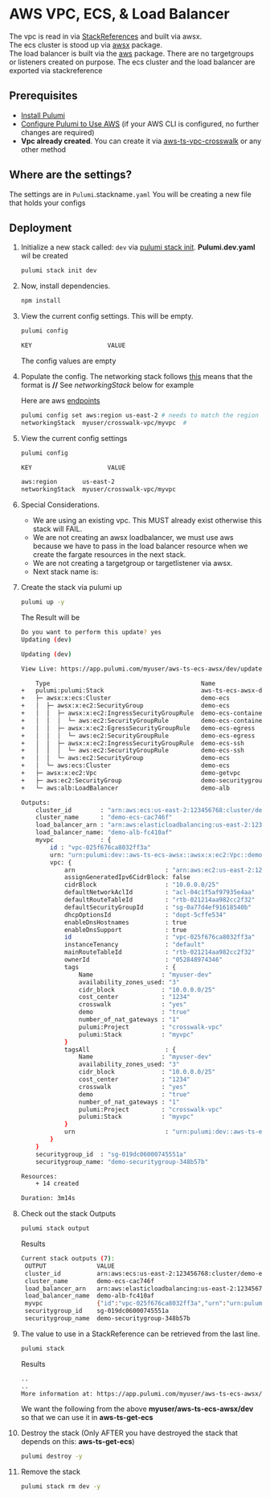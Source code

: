 
# AWS VPC, ECS, & Load Balancer

The vpc is read in via [StackReferences](https://www.pulumi.com/docs/intro/concepts/stack/#stackreferences) and built via awsx.  
The ecs cluster is stood up via [awsx](https://www.pulumi.com/docs/reference/pkg/nodejs/pulumi/awsx/ecs/) package.  
The load balancer is built via the [aws](https://www.pulumi.com/docs/reference/pkg/aws/applicationloadbalancing/) package.  There are no targetgroups or listeners created on purpose.
The ecs cluster and the load balancer are exported via stackreference

## Prerequisites

* [Install Pulumi](https://www.pulumi.com/docs/get-started/install/)
* [Configure Pulumi to Use AWS](https://www.pulumi.com/docs/intro/cloud-providers/aws/setup/) (if your AWS CLI is configured, no further changes are required)
* **Vpc already created**.  You can create it via [aws-ts-vpc-crosswalk](https://github.com/tusharshahrs/pulumi-home/tree/main/aws-ts-vpc-crosswalk) or any other method

## Where are the settings?
 The settings are in `Pulumi`.stackname`.yaml`
 You will be creating a new file that holds your configs

## Deployment

1. Initialize a new stack called: `dev` via [pulumi stack init](https://www.pulumi.com/docs/reference/cli/pulumi_stack_init/).  **Pulumi.dev.yaml** wil be created
      ```bash
      pulumi stack init dev
      ```
1. Now, install dependencies.

   ```bash
   npm install
   ```

1. View the current config settings. This will be empty.
   ```bash
   pulumi config
   ```

   ```bash
   KEY                     VALUE
   ```
   The config values are empty

1. Populate the config.  The networking stack follows [this](https://www.pulumi.com/docs/intro/concepts/stack/#stackreferences)
   means that the format is **<organization>/<project>/<stack>** See *networkingStack* below for example

   Here are aws [endpoints](https://docs.aws.amazon.com/general/latest/gr/rande.html)

    ```bash
    pulumi config set aws:region us-east-2 # needs to match the region where the vpc is stood up.
    networkingStack  myuser/crosswalk-vpc/myvpc  #
    ```

1. View the current config settings
    ```bash
    pulumi config
    ```

    ```bash
    KEY                     VALUE

    aws:region       us-east-2
    networkingStack  myuser/crosswalk-vpc/myvpc
    ```

1. Special Considerations.  
   - We are using an existing vpc.  This MUST already exist otherwise this stack will FAIL.
   - We are not creating an awsx loadbalancer, we must use aws because we have to pass in the load balancer resource when we create the fargate resources in the next stack.
   - We are not creating a targetgroup or targetlistener via awsx.  
   - Next stack name is:  

1. Create the stack via pulumi up
    ```bash
    pulumi up -y
    ```

    The Result will be
    ```bash
    Do you want to perform this update? yes
    Updating (dev)

    Updating (dev)

    View Live: https://app.pulumi.com/myuser/aws-ts-ecs-awsx/dev/updates/22

        Type                                          Name                 Status      
    +   pulumi:pulumi:Stack                           aws-ts-ecs-awsx-dev  created     
    +   ├─ awsx:x:ecs:Cluster                         demo-ecs             created     
    +   │  ├─ awsx:x:ec2:SecurityGroup                demo-ecs             created     
    +   │  │  ├─ awsx:x:ec2:IngressSecurityGroupRule  demo-ecs-containers  created     
    +   │  │  │  └─ aws:ec2:SecurityGroupRule         demo-ecs-containers  created     
    +   │  │  ├─ awsx:x:ec2:EgressSecurityGroupRule   demo-ecs-egress      created     
    +   │  │  │  └─ aws:ec2:SecurityGroupRule         demo-ecs-egress      created     
    +   │  │  ├─ awsx:x:ec2:IngressSecurityGroupRule  demo-ecs-ssh         created     
    +   │  │  │  └─ aws:ec2:SecurityGroupRule         demo-ecs-ssh         created     
    +   │  │  └─ aws:ec2:SecurityGroup                demo-ecs             created     
    +   │  └─ aws:ecs:Cluster                         demo-ecs             created     
    +   ├─ awsx:x:ec2:Vpc                             demo-getvpc          created     
    +   ├─ aws:ec2:SecurityGroup                      demo-securitygroup   created     
    +   └─ aws:alb:LoadBalancer                       demo-alb             created     
    
    Outputs:
        cluster_id        : "arn:aws:ecs:us-east-2:123456768:cluster/demo-ecs-cac746f"
        cluster_name      : "demo-ecs-cac746f"
        load_balancer_arn : "arn:aws:elasticloadbalancing:us-east-2:123456768:loadbalancer/app/demo-alb-fc410af/dfb6a78ca7fdf37b"
        load_balancer_name: "demo-alb-fc410af"
        myvpc             : {
            id : "vpc-025f676ca8032ff3a"
            urn: "urn:pulumi:dev::aws-ts-ecs-awsx::awsx:x:ec2:Vpc::demo-getvpc"
            vpc: {
                arn                         : "arn:aws:ec2:us-east-2:123456768:vpc/vpc-025f676ca8032ff3a"
                assignGeneratedIpv6CidrBlock: false
                cidrBlock                   : "10.0.0.0/25"
                defaultNetworkAclId         : "acl-04c1f5af97935e4aa"
                defaultRouteTableId         : "rtb-021214aa982cc2f32"
                defaultSecurityGroupId      : "sg-0a77d4ef91618540b"
                dhcpOptionsId               : "dopt-5cffe534"
                enableDnsHostnames          : true
                enableDnsSupport            : true
                id                          : "vpc-025f676ca8032ff3a"
                instanceTenancy             : "default"
                mainRouteTableId            : "rtb-021214aa982cc2f32"
                ownerId                     : "052848974346"
                tags                        : {
                    Name                   : "myuser-dev"
                    availability_zones_used: "3"
                    cidr_block             : "10.0.0.0/25"
                    cost_center            : "1234"
                    crosswalk              : "yes"
                    demo                   : "true"
                    number_of_nat_gateways : "1"
                    pulumi:Project         : "crosswalk-vpc"
                    pulumi:Stack           : "myvpc"
                }
                tagsAll                     : {
                    Name                   : "myuser-dev"
                    availability_zones_used: "3"
                    cidr_block             : "10.0.0.0/25"
                    cost_center            : "1234"
                    crosswalk              : "yes"
                    demo                   : "true"
                    number_of_nat_gateways : "1"
                    pulumi:Project         : "crosswalk-vpc"
                    pulumi:Stack           : "myvpc"
                }
                urn                         : "urn:pulumi:dev::aws-ts-ecs-awsx::aws:ec2/vpc:Vpc::demo-getvpc"
            }
        }
        securitygroup_id  : "sg-019dc06000745551a"
        securitygroup_name: "demo-securitygroup-348b57b"

    Resources:
        + 14 created

    Duration: 3m14s

1. Check out the stack Outputs
   ```bash
   pulumi stack output
   ```

   Results
   ```bash
   Current stack outputs (7):
    OUTPUT              VALUE
    cluster_id          arn:aws:ecs:us-east-2:123456768:cluster/demo-ecs-cac746f
    cluster_name        demo-ecs-cac746f
    load_balancer_arn   arn:aws:elasticloadbalancing:us-east-2:123456768:loadbalancer/app/demo-alb-fc410af/dfb6a78ca7fdf37b
    load_balancer_name  demo-alb-fc410af
    myvpc               {"id":"vpc-025f676ca8032ff3a","urn":"urn:pulumi:dev::aws-ts-ecs-awsx::awsx:x:ec2:Vpc::demo-getvpc","vpc":{"arn":"arn:aws:ec2:us-east-2:123456768:vpc/vpc-025f676ca8032ff3a","assignGeneratedIpv6CidrBlock":false,"cidrBlock":"10.0.0.0/25","defaultNetworkAclId":"acl-04c1f5af97935e4aa","defaultRouteTableId":"rtb-021214aa982cc2f32","defaultSecurityGroupId":"sg-0a77d4ef91618540b","dhcpOptionsId":"dopt-5cffe534","enableDnsHostnames":true,"enableDnsSupport":true,"id":"vpc-025f676ca8032ff3a","instanceTenancy":"default","ipv6AssociationId":"","ipv6CidrBlock":"","mainRouteTableId":"rtb-021214aa982cc2f32","ownerId":"052848974346","tags":{"Name":"myuser-dev","availability_zones_used":"3","cidr_block":"10.0.0.0/25","cost_center":"1234","crosswalk":"yes","demo":"true","number_of_nat_gateways":"1","pulumi:Project":"crosswalk-vpc","pulumi:Stack":"myvpc"},"tagsAll":{"Name":"myuser-dev","availability_zones_used":"3","cidr_block":"10.0.0.0/25","cost_center":"1234","crosswalk":"yes","demo":"true","number_of_nat_gateways":"1","pulumi:Project":"crosswalk-vpc","pulumi:Stack":"myvpc"},"urn":"urn:pulumi:dev::aws-ts-ecs-awsx::aws:ec2/vpc:Vpc::demo-getvpc"}}
    securitygroup_id    sg-019dc06000745551a
    securitygroup_name  demo-securitygroup-348b57b
   ```

1. The value to use in a StackReference can be retrieved from the last line.
   ```bash
   pulumi stack
   ```

   Results
   ```bash
   ..
   ..
   More information at: https://app.pulumi.com/myuser/aws-ts-ecs-awsx/dev
   ```
   We want the following from the above
   **myuser/aws-ts-ecs-awsx/dev**
   so that we can use it in **aws-ts-get-ecs**

1. Destroy the stack (Only AFTER you have destroyed the stack that depends on this:  **aws-ts-get-ecs**)
   ```bash
   pulumi destroy -y
   ```

1. Remove the stack
   ```bash
   pulumi stack rm dev -y
   ```